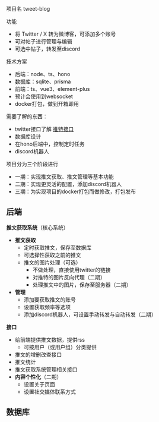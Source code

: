 项目名 tweet-blog

功能
- 将 Twitter / X 转为微博客，可添加多个账号
- 可对帖子进行管理与编辑
- 可选中帖子，转发至discord

技术方案
- 后端：node、ts、hono
- 数据库：sqlite、prisma
- 前端：ts、vue3、element-plus
- 预计会使用到websocket
- docker打包，做到开箱即用

需要了解的东西：
- twitter接口了解 [推特接口](笔记/推特接口.md)
- 数据库设计
- 在hono后端中，控制定时任务
- discord机器人

项目分为三个阶段进行
- 一期：实现推文获取、推文管理等基本功能
- 二期：实现更灵活的配置，添加discord机器人
- 三期：为实现项目的docker打包而做修改，打包发布


## 后端
**推文获取系统**（核心系统）
- **推文获取**
	- 定时获取推文，保存至数据库
	- 可选择性获取之前的推文
	- 推文的图片处理（可选）
		- 不做处理，直接使用twitter的链接
		- 对推特的图片反向代理（二期）
		- 处理推文中的图片，保存至服务器（二期）
- **管理**
	- 添加要获取推文的账号
	- 设置获取频率等选项
	- 添加discord机器人，可设置手动转发与自动转发（二期）

**接口**
- 给前端提供推文数据，提供rss
	- 可按用户（或用户组）分类提供
- 推文的增删改查接口
- 推文统计
- 推文获取系统管理相关接口
- **内容个性化**（二期）
	- 设置关于页面
	- 设置社交媒体联系方式


## 数据库







